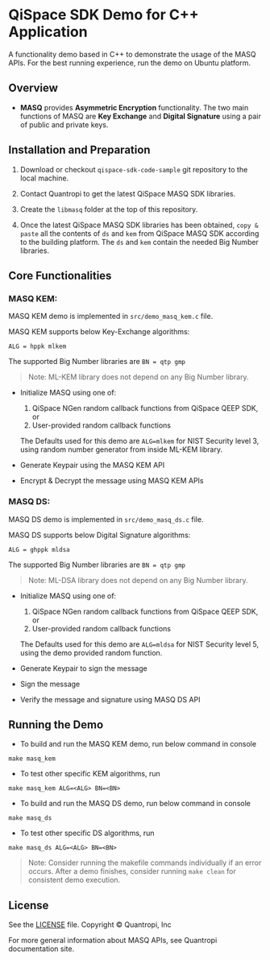 # QiSpace SDK Demo for C++ Application

A functionality demo based in C++ to demonstrate the usage of the MASQ APIs. For the best running experience, run the demo on Ubuntu platform.

## **Overview**
- **MASQ** provides **Asymmetric Encryption** functionality. The two main functions of MASQ are **Key Exchange** and **Digital Signature** using a pair of public and private keys.

## **Installation and Preparation**
1. Download or checkout `qispace-sdk-code-sample` git repository to the local machine.

2. Contact Quantropi to get the latest QiSpace MASQ SDK libraries.

3. Create the `libmasq` folder at the top of this repository.

4. Once the latest QiSpace MASQ SDK libraries has been obtained, `copy & paste` all the contents of `ds` and `kem` from QiSpace MASQ SDK according to the building platform. The `ds` and `kem` contain the needed Big Number libraries.
  
## **Core Functionalities**

### MASQ KEM:

MASQ KEM demo is implemented in `src/demo_masq_kem.c` file.

MASQ KEM supports below Key-Exchange algorithms:

`ALG = hppk mlkem`

The supported Big Number libraries are `BN = qtp gmp`

> Note: ML-KEM library does not depend on any Big Number library. 

- Initialize MASQ using one of:

  1) QiSpace NGen random callback functions from QiSpace QEEP SDK, or
  2) User-provided random callback functions

    The Defaults used for this demo are `ALG=mlkem` for NIST Security level 3, using random number generator from inside ML-KEM library.

- Generate Keypair using the MASQ KEM API
- Encrypt & Decrypt the message using MASQ KEM APIs


### MASQ DS:

MASQ DS demo is implemented in `src/demo_masq_ds.c` file.

MASQ DS supports below Digital Signature algorithms:

`ALG = ghppk mldsa`

The supported Big Number libraries are `BN = qtp gmp`

> Note: ML-DSA library does not depend on any Big Number library.

- Initialize MASQ using one of:

  1) QiSpace NGen random callback functions from QiSpace QEEP SDK, or 
  2) User-provided random callback functions

    The Defaults used for this demo are `ALG=mldsa` for NIST Security level 5, using the demo provided random function.

- Generate Keypair to sign the message
- Sign the message
- Verify the message and signature using MASQ DS API

## **Running the Demo** 

- To build and run the MASQ KEM demo, run below command in console
```
make masq_kem
```

- To test other specific KEM algorithms, run
```
make masq_kem ALG=<ALG> BN=<BN>
```

- To build and run the MASQ DS demo, run below command in console

```
make masq_ds
```

- To test other specific DS algorithms, run
```
make masq_ds ALG=<ALG> BN=<BN>
```

> Note: Consider running the makefile commands individually if an error occurs. After a demo finishes, consider running `make clean` for consistent demo execution.

## **License** 
See the [LICENSE](LICENSE) file. Copyright © Quantropi, Inc 
 
For more general information about MASQ APIs, see Quantropi documentation site.
